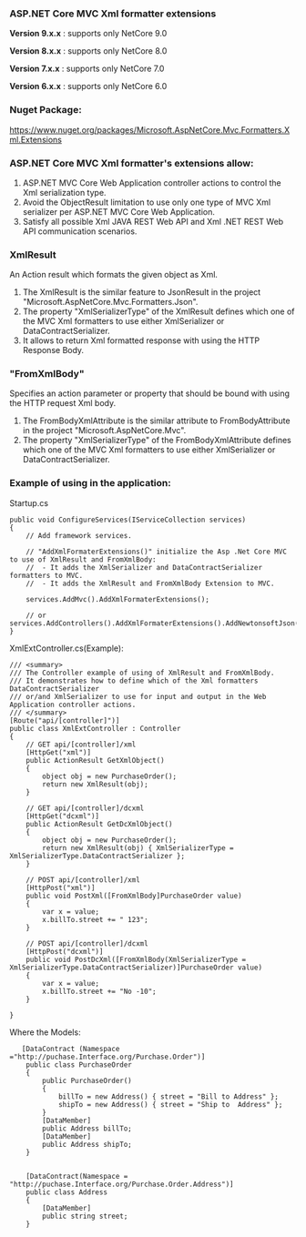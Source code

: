 ### ASP.NET Core MVC Xml formatter extensions

**Version 9.x.x** : supports only NetCore 9.0 

**Version 8.x.x** : supports only NetCore 8.0 

**Version 7.x.x** : supports only NetCore 7.0 

**Version 6.x.x** : supports only NetCore 6.0 


### Nuget Package: 
https://www.nuget.org/packages/Microsoft.AspNetCore.Mvc.Formatters.Xml.Extensions 

### ASP.NET Core MVC Xml formatter's extensions allow:

1. ASP.NET MVC Core Web Application controller actions to control the Xml serialization type.
2. Avoid the ObjectResult limitation to use only one type of MVC Xml serializer per ASP.NET MVC Core Web Application. 
3. Satisfy all possible Xml JAVA REST Web API and Xml .NET REST Web API communication scenarios.

### XmlResult
An Action result which formats the given object as Xml.

1. The XmlResult is the similar feature to JsonResult in the project "Microsoft.AspNetCore.Mvc.Formatters.Json".
2. The property "XmlSerializerType" of the XmlResult defines which one of the MVC Xml formatters to use either XmlSerializer or DataContractSerializer.
3. It allows to return Xml formatted response with using the HTTP Response Body. 

### "FromXmlBody" 
Specifies an action parameter or property that should be bound with using the HTTP request Xml body.

1. The FromBodyXmlAttribute is the similar attribute to FromBodyAttribute in the project "Microsoft.AspNetCore.Mvc".
2. The property "XmlSerializerType" of the FromBodyXmlAttribute defines which one of the MVC Xml formatters to use either XmlSerializer or DataContractSerializer.

### Example of using in the application:

Startup.cs

```
public void ConfigureServices(IServiceCollection services)
{
    // Add framework services.

    // "AddXmlFormaterExtensions()" initialize the Asp .Net Core MVC to use of XmlResult and FromXmlBody:
    //  - It adds the XmlSerializer and DataContractSerializer formatters to MVC.
    //  - It adds the XmlResult and FromXmlBody Extension to MVC.

    services.AddMvc().AddXmlFormaterExtensions(); 

    // or services.AddControllers().AddXmlFormaterExtensions().AddNewtonsoftJson();
}
```

XmlExtController.cs(Example): 

```
/// <summary>
/// The Controller example of using of XmlResult and FromXmlBody.
/// It demonstrates how to define which of the Xml formatters DataContractSerializer
/// or/and XmlSerializer to use for input and output in the Web Application controller actions.
/// </summary>
[Route("api/[controller]")]
public class XmlExtController : Controller
{
    // GET api/[controller]/xml
    [HttpGet("xml")]
    public ActionResult GetXmlObject()
    {
        object obj = new PurchaseOrder();
        return new XmlResult(obj);
    }

    // GET api/[controller]/dcxml
    [HttpGet("dcxml")]
    public ActionResult GetDcXmlObject()
    {
        object obj = new PurchaseOrder();
        return new XmlResult(obj) { XmlSerializerType = XmlSerializerType.DataContractSerializer };
    }

    // POST api/[controller]/xml
    [HttpPost("xml")]
    public void PostXml([FromXmlBody]PurchaseOrder value)
    {
        var x = value;
        x.billTo.street += " 123";
    }

    // POST api/[controller]/dcxml
    [HttpPost("dcxml")]
    public void PostDcXml([FromXmlBody(XmlSerializerType = XmlSerializerType.DataContractSerializer)]PurchaseOrder value)
    {
        var x = value;
        x.billTo.street += "No -10";
    }

}  
```

Where the Models:

```
   [DataContract (Namespace ="http://puchase.Interface.org/Purchase.Order")]
    public class PurchaseOrder
    {
        public PurchaseOrder()
        {
            billTo = new Address() { street = "Bill to Address" };
            shipTo = new Address() { street = "Ship to  Address" };
        }
        [DataMember]
        public Address billTo;
        [DataMember]
        public Address shipTo;
    }


    [DataContract(Namespace = "http://puchase.Interface.org/Purchase.Order.Address")]
    public class Address
    {
        [DataMember]
        public string street;
    }
 ```

